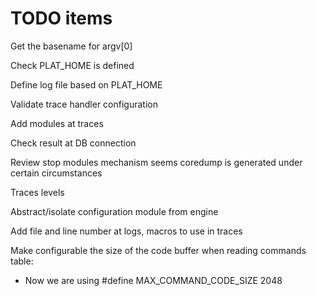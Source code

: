 # TODO items

Get the basename for argv[0]

Check PLAT_HOME is defined

Define log file based on PLAT_HOME

Validate trace handler configuration

Add modules at traces

Check result at DB connection

Review stop modules mechanism seems coredump is generated under certain circumstances

Traces levels

Abstract/isolate configuration module from engine


Add file and line number at logs, macros to use in traces

Make configurable the size of the code buffer when reading commands table:

- Now we are using #define MAX_COMMAND_CODE_SIZE  2048





